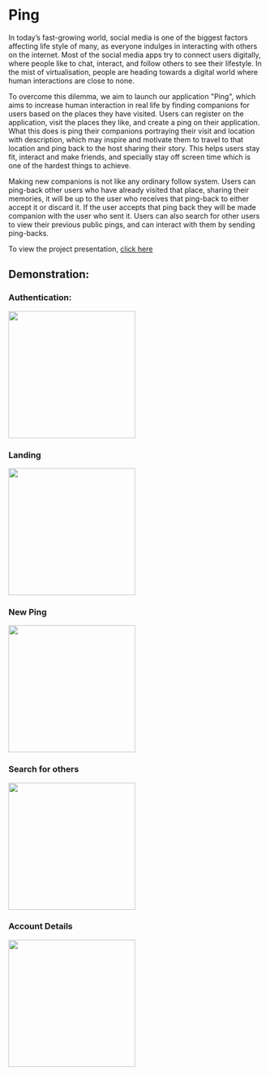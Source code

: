 # Ping

In today’s fast-growing world, social media is one of the biggest factors affecting life style of many, as everyone indulges in interacting with others on the internet. Most of the social media apps try to connect users digitally, where people like to chat, interact, and follow others to see their lifestyle. In the mist of virtualisation, people are heading towards a digital world where human interactions are close to none.

To overcome this dilemma, we aim to launch our application "Ping", which aims to increase human interaction in real life by finding companions for users based on the places they have visited. Users can register on the application, visit the places they like, and create a ping on their application. What this does is ping their companions portraying their visit and location with description, which may inspire and motivate them to travel to that location and ping back to the host sharing their story. This helps users stay fit, interact and make friends, and specially stay off screen time which is one of the hardest things to achieve.

Making new companions is not like any ordinary follow system. Users can ping-back other users who have already visited that place, sharing their memories, it will be up to the user who receives that ping-back to either accept it or discard it. If the user accepts that ping back they will be made companion with the user who sent it.
Users can also search for other users to view their previous public pings, and can interact with them by sending ping-backs.

To view the project presentation, <a href="https://youtu.be/JvoPI3u1oFM">click here</a>

## Demonstration:

### Authentication:

<image src="https://user-images.githubusercontent.com/63179137/129543319-f7f7b8a6-00db-422a-8492-92b3903929dd.jpeg" width=250>

### Landing

  <image src="https://user-images.githubusercontent.com/63179137/129543728-b2baf6d4-849b-4395-8a1e-3ca1eed5b363.jpeg" width=250>

### New Ping
  
<image src="https://user-images.githubusercontent.com/63179137/129543348-839e2b3d-0f1e-4915-a211-679f15ea32b1.jpeg" width=250>

### Search for others
  
  <image src="https://user-images.githubusercontent.com/63179137/129543587-29256f9b-ceeb-4c2b-9463-fca325311137.jpeg" width=250>
    
### Account Details
  
  <image src="https://user-images.githubusercontent.com/63179137/129544505-46c7c093-3630-413d-a3a9-d11b02dccc47.jpeg" width=250>


